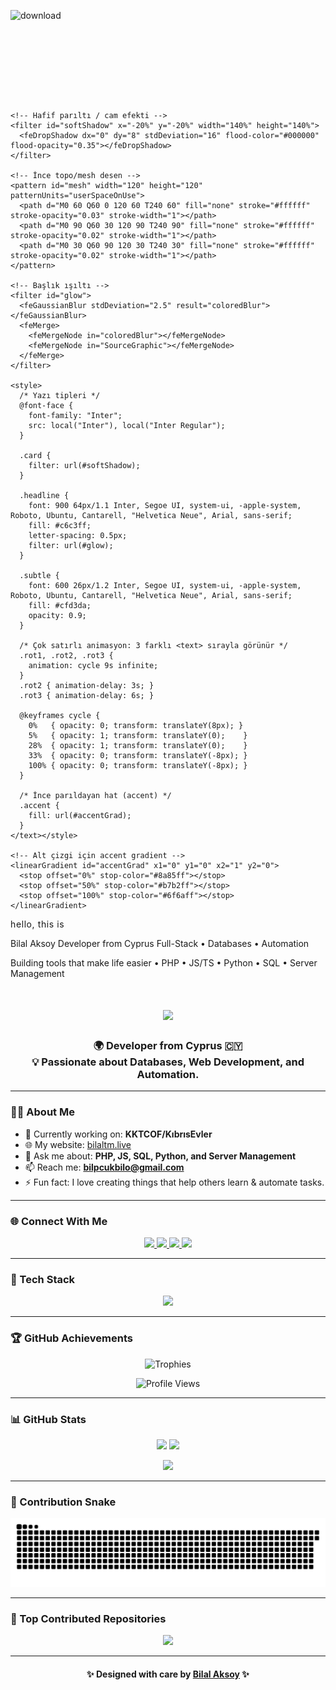<!-- 🎨 Modern Developer Card Style GitHub README for Bilal Aksoy -->
![download](https://github.com/user-attachments/assets/ae5fc111-6349-483b-9bc1-1a093931bb9f)<svg width="1200" height="300" viewBox="0 0 1200 300" xmlns="http://www.w3.org/2000/svg" role="img" aria-label="Bilal Aksoy — Developer from Cyprus">
  <defs>
    <!-- Arka plan gradient -->
    <linearGradient id="bg" x1="0" y1="0" x2="1" y2="1">
      <stop offset="0%" stop-color="#0f1224"></stop>
      <stop offset="50%" stop-color="#161a34"></stop>
      <stop offset="100%" stop-color="#0d1222"></stop>
    </linearGradient>

    <!-- Hafif parıltı / cam efekti -->
    <filter id="softShadow" x="-20%" y="-20%" width="140%" height="140%">
      <feDropShadow dx="0" dy="8" stdDeviation="16" flood-color="#000000" flood-opacity="0.35"></feDropShadow>
    </filter>

    <!-- İnce topo/mesh desen -->
    <pattern id="mesh" width="120" height="120" patternUnits="userSpaceOnUse">
      <path d="M0 60 Q60 0 120 60 T240 60" fill="none" stroke="#ffffff" stroke-opacity="0.03" stroke-width="1"></path>
      <path d="M0 90 Q60 30 120 90 T240 90" fill="none" stroke="#ffffff" stroke-opacity="0.02" stroke-width="1"></path>
      <path d="M0 30 Q60 90 120 30 T240 30" fill="none" stroke="#ffffff" stroke-opacity="0.02" stroke-width="1"></path>
    </pattern>

    <!-- Başlık ışıltı -->
    <filter id="glow">
      <feGaussianBlur stdDeviation="2.5" result="coloredBlur"></feGaussianBlur>
      <feMerge>
        <feMergeNode in="coloredBlur"></feMergeNode>
        <feMergeNode in="SourceGraphic"></feMergeNode>
      </feMerge>
    </filter>

    <style>
      /* Yazı tipleri */
      @font-face {
        font-family: "Inter";
        src: local("Inter"), local("Inter Regular");
      }

      .card {
        filter: url(#softShadow);
      }

      .headline {
        font: 900 64px/1.1 Inter, Segoe UI, system-ui, -apple-system, Roboto, Ubuntu, Cantarell, "Helvetica Neue", Arial, sans-serif;
        fill: #c6c3ff;
        letter-spacing: 0.5px;
        filter: url(#glow);
      }

      .subtle {
        font: 600 26px/1.2 Inter, Segoe UI, system-ui, -apple-system, Roboto, Ubuntu, Cantarell, "Helvetica Neue", Arial, sans-serif;
        fill: #cfd3da;
        opacity: 0.9;
      }

      /* Çok satırlı animasyon: 3 farklı <text> sırayla görünür */
      .rot1, .rot2, .rot3 {
        animation: cycle 9s infinite;
      }
      .rot2 { animation-delay: 3s; }
      .rot3 { animation-delay: 6s; }

      @keyframes cycle {
        0%   { opacity: 0; transform: translateY(8px); }
        5%   { opacity: 1; transform: translateY(0);    }
        28%  { opacity: 1; transform: translateY(0);    }
        33%  { opacity: 0; transform: translateY(-8px); }
        100% { opacity: 0; transform: translateY(-8px); }
      }

      /* İnce parıldayan hat (accent) */
      .accent {
        fill: url(#accentGrad);
      }
    </text></style>

    <!-- Alt çizgi için accent gradient -->
    <linearGradient id="accentGrad" x1="0" y1="0" x2="1" y2="0">
      <stop offset="0%" stop-color="#8a85ff"></stop>
      <stop offset="50%" stop-color="#b7b2ff"></stop>
      <stop offset="100%" stop-color="#6f6aff"></stop>
    </linearGradient>
  </defs>

  <!-- Arka plan -->
  <g class="card">
    <rect x="4" y="4" rx="36" ry="36" width="1192" height="292" fill="url(#bg)"></rect>
    <rect x="4" y="4" rx="36" ry="36" width="1192" height="292" fill="url(#mesh)"></rect>
  </g>

  <!-- Üst küçük selamlama -->
  <text x="72" y="92" class="subtle" fill="#aeb4c2" style="letter-spacing:0.6px;">hello, this is</text>

  <!-- Döngüsel başlıklar -->
  <g>
    <text x="68" y="168" class="headline rot1">Bilal Aksoy</text>
    <text x="68" y="168" class="headline rot2">Developer from Cyprus</text>
    <text x="68" y="168" class="headline rot3">Full-Stack • Databases • Automation</text>
  </g>

  <!-- Alt satır açıklama -->
  <text x="72" y="220" class="subtle">Building tools that make life easier • PHP • JS/TS • Python • SQL • Server Management</text>

  <!-- İnce accent çizgisi -->
  <rect x="72" y="240" width="360" height="4" class="accent" rx="2"></rect>
</svg>



<h1 align="center">
  <img src="https://readme-typing-svg.herokuapp.com?font=Righteous&size=35&center=true&vCenter=true&width=500&height=70&duration=4000&lines=Hey+There!+👋;+I'm+Bilal+Aksoy!;+Welcome+to+my+Profile!" />
</h1>

<h3 align="center">
  🌍 Developer from <b>Cyprus</b> 🇨🇾 <br>
  💡 Passionate about <b>Databases</b>, <b>Web Development</b>, and <b>Automation</b>.
</h3>

---

### 👨‍💻 About Me

- 🔭 Currently working on: **KKTCOF/KıbrısEvler**
- 🌐 My website: [bilaltm.live](https://bilaltm.live)
- 💬 Ask me about: **PHP, JS, SQL, Python, and Server Management**
- 📫 Reach me: **bilpcukbilo@gmail.com**
- ⚡ Fun fact: I love creating things that help others learn & automate tasks.

---

### 🌐 Connect With Me

<p align="center">
  <a href="https://discord.gg/FXXSQ7cSUV" target="_blank">
    <img src="https://skillicons.dev/icons?i=discord" height="45" />
  </a>
  <a href="https://x.com/TMBilalTM" target="_blank">
    <img src="https://skillicons.dev/icons?i=twitter" height="45" />
  </a>
  <a href="https://github.com/TMBilalTM" target="_blank">
    <img src="https://skillicons.dev/icons?i=github" height="45" />
  </a>
  <a href="mailto:bilpcukbilo@gmail.com">
    <img src="https://skillicons.dev/icons?i=gmail" height="45" />
  </a>
</p>

---

### 🧠 Tech Stack

<p align="center">
  <img src="https://skillicons.dev/icons?i=html,css,js,ts,react,nextjs,php,py,java,cs,nodejs,mysql,postgres,sqlite,vercel,cloudflare,git,figma" />
</p>

---

### 🏆 GitHub Achievements

<p align="center">
  <img src="https://github-profile-trophy.vercel.app/?username=TMBilalTM&theme=discord_old_blurple&no-frame=false&no-bg=false&margin-w=4" alt="Trophies"/>
</p>

<p align="center">
<img src="https://komarev.com/ghpvc/?username=TMBilalTM&color=blueviolet&style=for-the-badge&label=PROFILE+VIEWS" alt="Profile Views"/>
</p>

---

### 📊 GitHub Stats

<p align="center">
  <img src="https://github-readme-stats.vercel.app/api?username=TMBilalTM&show_icons=true&theme=tokyonight&hide_border=true" height="160" />
  <img src="https://github-readme-streak-stats.herokuapp.com/?user=TMBilalTM&theme=tokyonight&hide_border=true" height="160" />
</p>

<p align="center">
  <img src="https://github-readme-stats.vercel.app/api/top-langs/?username=TMBilalTM&theme=tokyonight&hide_border=true&layout=compact" height="160" />
</p>

---

### 🐍 Contribution Snake

<p align="center">
  <img src="https://raw.githubusercontent.com/TMBilalTM/TMBilalTM/output/github-contribution-grid-snake.svg" alt="snake animation"/>
</p>

---

### 🚀 Top Contributed Repositories

<p align="center">
  <img src="https://github-contributor-stats.vercel.app/api?username=TMBilalTM&limit=5&theme=tokyonight&combine_all_yearly_contributions=true" />
</p>

---

<h4 align="center">✨ Designed with care by <a href="https://github.com/TMBilalTM">Bilal Aksoy</a> ✨</h4>

<!-- Created with ❤️ using GPRM and skillicons.dev -->
